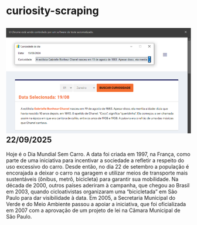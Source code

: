 # curiosity-scraping
![Budget](./execucao.png)
22/09/2025
-
Hoje é o Dia Mundial Sem Carro. A data foi criada em 1997, na França, como parte de uma iniciativa para incentivar a sociedade a refletir a respeito do uso excessivo do carro. Desde então, no dia 22 de setembro a população é encorajada a deixar o carro na garagem e utilizar meios de transporte mais sustentáveis (ônibus, metrô, bicicleta) para garantir sua mobilidade. Na década de 2000, outros países aderiram à campanha, que chegou ao Brasil em 2003, quando cicloativistas organizaram uma “bicicletada” em São Paulo para dar visibilidade à data. Em 2005, a Secretaria Municipal do Verde e do Meio Ambiente passou a apoiar a iniciativa, que foi oficializada em 2007 com a aprovação de um projeto de lei na Câmara Municipal de São Paulo.
